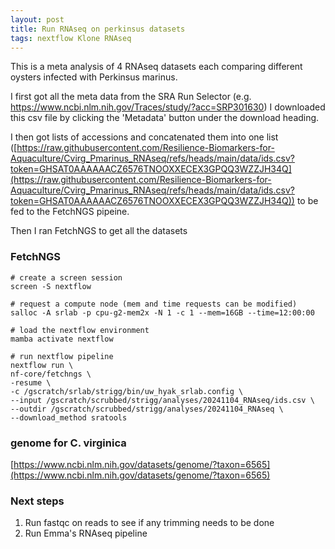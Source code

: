 ```yaml
---
layout: post
title: Run RNAseq on perkinsus datasets
tags: nextflow Klone RNAseq
---
```


This is a meta analysis of 4 RNAseq datasets each comparing different oysters infected with Perkinsus marinus.

I first got all the meta data from the SRA Run Selector (e.g. https://www.ncbi.nlm.nih.gov/Traces/study/?acc=SRP301630)
I downloaded this csv file by clicking the 'Metadata' button under the download heading.

I then got lists of accessions and concatenated them into one list ([https://raw.githubusercontent.com/Resilience-Biomarkers-for-Aquaculture/Cvirg_Pmarinus_RNAseq/refs/heads/main/data/ids.csv?token=GHSAT0AAAAAACZ6576TNOOXXECEX3GPQQ3WZZJH34Q](https://raw.githubusercontent.com/Resilience-Biomarkers-for-Aquaculture/Cvirg_Pmarinus_RNAseq/refs/heads/main/data/ids.csv?token=GHSAT0AAAAAACZ6576TNOOXXECEX3GPQQ3WZZJH34Q)) to be fed to the FetchNGS pipeine.

Then I ran FetchNGS to get all the datasets

### FetchNGS

```
# create a screen session
screen -S nextflow

# request a compute node (mem and time requests can be modified)
salloc -A srlab -p cpu-g2-mem2x -N 1 -c 1 --mem=16GB --time=12:00:00

# load the nextflow environment
mamba activate nextflow

# run nextflow pipeline
nextflow run \
nf-core/fetchngs \
-resume \
-c /gscratch/srlab/strigg/bin/uw_hyak_srlab.config \
--input /gscratch/scrubbed/strigg/analyses/20241104_RNAseq/ids.csv \
--outdir /gscratch/scrubbed/strigg/analyses/20241104_RNAseq \
--download_method sratools

```

### genome for C. virginica
[https://www.ncbi.nlm.nih.gov/datasets/genome/?taxon=6565](https://www.ncbi.nlm.nih.gov/datasets/genome/?taxon=6565)

### Next steps
1. Run fastqc on reads to see if any trimming needs to be done
2. Run Emma's RNAseq pipeline
